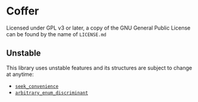 # Coffer

Licensed under GPL v3 or later, a copy of the GNU General Public License can be found by the name of `LICENSE.md`

## Unstable

This library uses unstable features and its structures are subject to change at anytime:
 
 - [`seek_convenience`](https://github.com/rust-lang/rust/issues/59359)
 - [`arbitrary_enum_discriminant`](https://github.com/rust-lang/rust/issues/60553)
